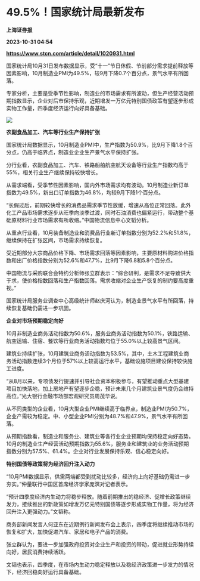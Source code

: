 # 49.5%！国家统计局最新发布
**上海证券报**

**2023-10-31 04:54**

**https://www.stcn.com/article/detail/1020931.html**

国家统计局10月31日发布数据显示，受“十一”节日休假、节前部分需求提前释放等因素影响，10月制造业PMI为49.5%，较9月下降0.7个百分点，景气水平有所回落。

专家分析，主要是受季节性影响，制造业的市场需求有所波动，但生产经营活动预期指数显示，企业对后市保持乐观，近期增发一万亿元特别国债政策有望逐步形成实物工作量，四季度经济运行向好具备基础。

![](https://stcn-main.oss-cn-shenzhen.aliyuncs.com/upload/wechat/20231031/xbUOr6jbzYLlkFUCwyqsBiaLsRk8XqRUUjFjS4DB3bOrGUkE4YUCKGRJOqpwiaKdJ5cLWzs2PEn5soDibR4nqgCEw.png)

**农副食品加工、汽车等行业生产保持扩张**

国家统计局数据显示，10月制造业PMI中，生产指数为50.9%，比9月下降1.8个百分点，仍高于临界点，制造业企业生产景气水平保持扩张。

分行业看，农副食品加工、汽车、铁路船舶航空航天设备等行业生产指数均高于55%，相关行业生产继续保持较快增长。

从需求端看，受季节性因素影响，国内外市场需求均有波动。10月制造业新订单指数为49.5%，新出口订单指数为46.8%，均较9月下降1个百分点。

“长假过后，前期较快增长的消费品需求季节性放缓，增速从高位正常回落。此外化工产品市场需求逐步从旺季向淡季过渡，同时石油消费也偏紧运行，带动整个基础原材料行业市场需求有所收缩。”中国物流信息中心文韬分析。

从重点行业看，10月装备制造业和消费品行业新订单指数分别为52.2%和51.8%，继续保持在扩张区间，市场需求持续恢复。

受近期部分大宗商品价格下降、市场需求回落等因素影响，主要原材料购进价格指数和出厂价格指数分别为52.6%和47.7%，比9月下降6.8和5.8个百分点。

中国物流与采购联合会特约分析师张立群表示：“综合研判，是需求不足导致供大于求，使价格指数回落和生产指数回落。需求收缩对企业生产恢复的制约要高度重视。”

国家统计局服务业调查中心高级统计师赵庆河认为，制造业景气水平有所回落，持续恢复基础仍需进一步巩固。

**企业对市场预期稳定向好**

10月非制造业商务活动指数为50.6%，服务业商务活动指数为50.1%，铁路运输、航空运输、住宿、餐饮等行业商务活动指数均位于55.0%以上较高景气区间。

建筑业持续扩张，10月建筑业商务活动指数为53.5%，其中，土木工程建筑业商务活动指数连续3个月位于57%以上较高运行水平，基础设施项目建设保持较快施工进度。

“从8月以来，专项债发行提速并引导社会资本积极参与，有望推动重点大型基建项目加快落地，加上房地产有望逐步企稳，预计未来几个月建筑业景气度仍会维持高位。”光大银行金融市场部宏观研究员周茂华说。

从不同类型的企业看，10月大型企业PMI继续高于临界点，制造业PMI为50.7%，企业产需较为稳定。中、小型企业PMI分别为48.7%和47.9%，景气水平有所回落。

从预期指数看，制造业和服务业、建筑业等各行业企业预期均保持稳定向好态势。10月的制造业生产经营活动预期指数为55.6%，服务业和建筑业的业务活动预期指数分别为57.5%、61.4%。企业对行业发展保持乐观、信心稳定向好。

**特别国债等政策将为经济回升注入动力**

“10月PMI数据显示，供需两端都受到扰动比较多，经济向上向好基础仍需进一步夯实。”仲量联行中国区首席经济学家庞溟对记者表示。

“预计四季度经济内生动力将稳步释放。随着前期推出的稳经济、促增长政策继续发力，接续推出的新政策如增发万亿元特别国债等逐步形成实物工作量，将为经济回升注入更强动力。”文韬称。

商务部新闻发言人何亚东在近期例行新闻发布会上表示，四季度将继续推动市场的恢复和扩大，加快促进汽车、家居和电子产品的消费。

张立群认为，要进一步加强政府投资对企业生产和投资的带动，促进就业形势持续向好，居民消费持续活跃。

文韬也表示，四季度，在市场内生动力稳定释放以及稳经济政策进一步发力的情况下，经济回稳向好运行具备基础。